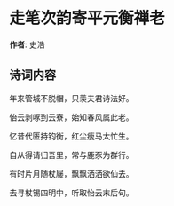 # 走笔次韵寄平元衡禅老

**作者**: 史浩

## 诗词内容

年来管城不脱帽，只羡夫君诗法好。

怡云剥啄到云寮，始知春风属此老。

忆昔代匮持钧衡，红尘瘦马太忙生。

自从得请归吾里，常与鹿豕为群行。

有时片月随杖屦，飘飘洒洒欲仙去。

去寻杖锡四明中，听取怡云末后句。


